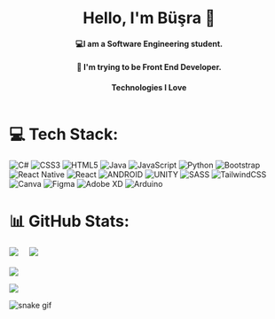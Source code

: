 <h1 align="center">Hello, I'm Büşra 👋 </h1>
<h4 align="center"> 💻I am a Software Engineering student.</h4>
<h4 align="center">🌱 I'm trying to be Front End Developer.</h4>
<h4 align="center">
Technologies I Love
<br><br>

 
</h4>

# 💻 Tech Stack:
![C#](https://img.shields.io/badge/c%23-%23239120.svg?style=flat&logo=c-sharp&logoColor=white) ![CSS3](https://img.shields.io/badge/css3-%231572B6.svg?style=flat&logo=css3&logoColor=white) ![HTML5](https://img.shields.io/badge/html5-%23E34F26.svg?style=flat&logo=html5&logoColor=white) ![Java](https://img.shields.io/badge/java-%23ED8B00.svg?style=flat&logo=java&logoColor=white) ![JavaScript](https://img.shields.io/badge/javascript-%23323330.svg?style=flat&logo=javascript&logoColor=%23F7DF1E) ![Python](https://img.shields.io/badge/python-3670A0?style=flat&logo=python&logoColor=ffdd54) ![Bootstrap](https://img.shields.io/badge/bootstrap-%23563D7C.svg?style=flat&logo=bootstrap&logoColor=white) ![React Native](https://img.shields.io/badge/react_native-%2320232a.svg?style=flat&logo=react&logoColor=%2361DAFB) ![React](https://img.shields.io/badge/react-%2320232a.svg?style=flat&logo=react&logoColor=%2361DAFB) ![ANDROID](https://img.shields.io/badge/android-%2320232a.svg?style=flat&logo=android&logoColor=%a4c639) ![UNITY](https://img.shields.io/badge/Unity-%2320232a.svg?style=flat&logo=unity&logoColor=white) ![SASS](https://img.shields.io/badge/SASS-hotpink.svg?style=flat&logo=SASS&logoColor=white) ![TailwindCSS](https://img.shields.io/badge/tailwindcss-%2338B2AC.svg?style=flat&logo=tailwind-css&logoColor=white) ![Canva](https://img.shields.io/badge/Canva-%2300C4CC.svg?style=flat&logo=Canva&logoColor=white) 	![Figma](https://img.shields.io/badge/figma-%23F24E1E.svg?style=flat&logo=figma&logoColor=white) ![Adobe XD](https://img.shields.io/badge/Adobe%20XD-470137?style=flat&logo=Adobe%20XD&logoColor=#FF61F6) ![Arduino](https://img.shields.io/badge/-Arduino-00979D?style=flat&logo=Arduino&logoColor=white)


# 📊 GitHub Stats:
![](https://github-readme-stats.vercel.app/api?username=busra4&theme=tokyonight&hide_border=false&include_all_commits=true&count_private=true)
&nbsp; &nbsp; ![](https://github-readme-stats.vercel.app/api/top-langs/?username=busra4&theme=tokyonight&hide_border=false&include_all_commits=true&count_private=true&layout=compact) <br/>
<br/> ![](https://github-readme-streak-stats.herokuapp.com/?user=busra4&theme=tokyonight&hide_border=false)<br/>



<!--
### 😂 Random Dev Meme
<img src="https://rm.up.railway.app/" width="512px"/>
 -->
[![](https://visitcount.itsvg.in/api?id=busra4&icon=5&color=1)](https://visitcount.itsvg.in)


![snake gif](https://github.com/busra4/busra4/blob/output/github-contribution-grid-snake.svg#gh-dark-mode-only)

